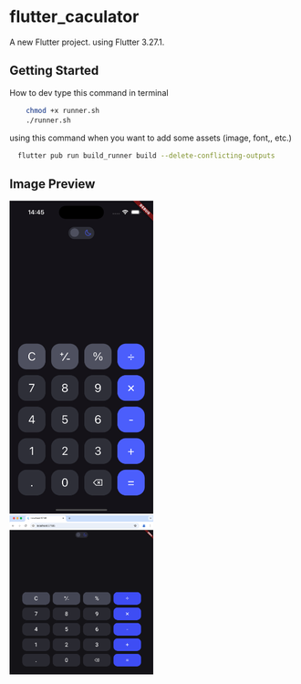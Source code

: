 # flutter_caculator

A new Flutter project. using Flutter 3.27.1.

## Getting Started
How to dev
type this command in terminal
```sh
    chmod +x runner.sh
    ./runner.sh
```
using this command when you want to add some assets (image, font,, etc.)
```sh
  flutter pub run build_runner build --delete-conflicting-outputs
```
## Image Preview

<img src="./screenshots/iphone.png" width="50%"/>

<img src="./screenshots/chrome.png" width="50%"/>


